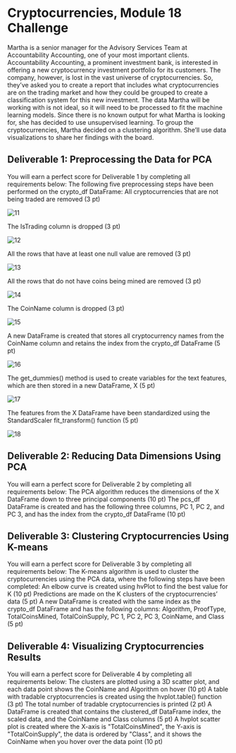 # Cryptocurrencies, Module 18 Challenge

Martha is a senior manager for the Advisory Services Team at Accountability Accounting, one of your most important clients. Accountability Accounting, a prominent investment bank, is interested in offering a new cryptocurrency investment portfolio for its customers. The company, however, is lost in the vast universe of cryptocurrencies. So, they’ve asked you to create a report that includes what cryptocurrencies are on the trading market and how they could be grouped to create a classification system for this new investment.
The data Martha will be working with is not ideal, so it will need to be processed to fit the machine learning models. Since there is no known output for what Martha is looking for, she has decided to use unsupervised learning. To group the cryptocurrencies, Martha decided on a clustering algorithm. She’ll use data visualizations to share her findings with the board.


## Deliverable 1: Preprocessing the Data for PCA

You will earn a perfect score for Deliverable 1 by completing all requirements below:
The following five preprocessing steps have been performed on the crypto_df DataFrame:
All cryptocurrencies that are not being traded are removed (3 pt)

![11](Images/11.png)

The IsTrading column is dropped (3 pt)

![12](Images/12.png)

All the rows that have at least one null value are removed (3 pt)

![13](Images/13.png)

All the rows that do not have coins being mined are removed (3 pt)

![14](Images/14.png)

The CoinName column is dropped (3 pt)

![15](Images/15.png)

A new DataFrame is created that stores all cryptocurrency names from the CoinName column and retains the index from the crypto_df DataFrame (5 pt)

![16](Images/16.png)

The get_dummies() method is used to create variables for the text features, which are then stored in a new DataFrame, X (5 pt)

![17](Images/17.png)

The features from the X DataFrame have been standardized using the StandardScaler fit_transform() function (5 pt)

![18](Images/18.png)


## Deliverable 2: Reducing Data Dimensions Using PCA

You will earn a perfect score for Deliverable 2 by completing all requirements below:
The PCA algorithm reduces the dimensions of the X DataFrame down to three principal components (10 pt)
The pcs_df DataFrame is created and has the following three columns, PC 1, PC 2, and PC 3, and has the index from the crypto_df DataFrame (10 pt)


## Deliverable 3: Clustering Cryptocurrencies Using K-means

You will earn a perfect score for Deliverable 3 by completing all requirements below:
The K-means algorithm is used to cluster the cryptocurrencies using the PCA data, where the following steps have been completed:
An elbow curve is created using hvPlot to find the best value for K (10 pt)
Predictions are made on the K clusters of the cryptocurrencies’ data (5 pt)
A new DataFrame is created with the same index as the crypto_df DataFrame and has the following columns: Algorithm, ProofType, TotalCoinsMined, TotalCoinSupply, PC 1, PC 2, PC 3, CoinName, and Class (5 pt)


## Deliverable 4: Visualizing Cryptocurrencies Results

You will earn a perfect score for Deliverable 4 by completing all requirements below:
The clusters are plotted using a 3D scatter plot, and each data point shows the CoinName and Algorithm on hover (10 pt)
A table with tradable cryptocurrencies is created using the hvplot.table() function (3 pt)
The total number of tradable cryptocurrencies is printed (2 pt)
A DataFrame is created that contains the clustered_df DataFrame index, the scaled data, and the CoinName and Class columns (5 pt)
A hvplot scatter plot is created where the X-axis is "TotalCoinsMined", the Y-axis is "TotalCoinSupply", the data is ordered by "Class", and it shows the CoinName when you hover over the data point (10 pt)
